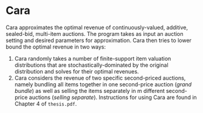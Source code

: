 # Cara
Cara approximates the optimal revenue of continuously-valued, additive, sealed-bid, multi-item auctions. The program takes as input an auction setting and desired parameters for approximation. Cara then tries to lower bound the optimal revenue in two ways:
1. Cara randomly takes a number of finite-support item valuation distributions that are stochastically-dominated by the original distribution and solves for their optimal revenues.
2. Cara considers the revenue of two specific second-priced auctions, namely bundling all items together in one second-price auction (_grand bundle_) as well as selling the items separately in m different second-price auctions (_selling separate_).
Instructions for using Cara are found in Chapter 4 of `thesis.pdf`.